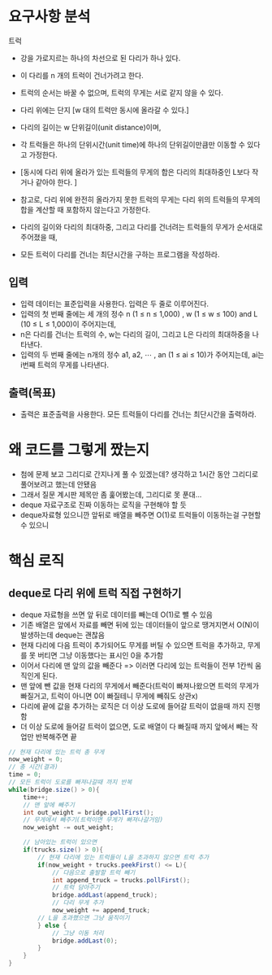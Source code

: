 # 요구사항 분석
트럭

- 강을 가로지르는 하나의 차선으로 된 다리가 하나 있다.
- 이 다리를 n 개의 트럭이 건너가려고 한다.
- 트럭의 순서는 바꿀 수 없으며, 트럭의 무게는 서로 같지 않을 수 있다.
- 다리 위에는 단지 [w 대의 트럭만 동시에 올라갈 수 있다.]
- 다리의 길이는 w 단위길이(unit distance)이며,
- 각 트럭들은 하나의 단위시간(unit time)에 하나의 단위길이만큼만 이동할 수 있다고 가정한다.
- [동시에 다리 위에 올라가 있는 트럭들의 무게의 합은 다리의 최대하중인 L보다 작거나 같아야 한다. ]
- 참고로, 다리 위에 완전히 올라가지 못한 트럭의 무게는 다리 위의 트럭들의 무게의 합을 계산할 때 포함하지 않는다고 가정한다.

- 다리의 길이와 다리의 최대하중, 그리고 다리를 건너려는 트럭들의 무게가 순서대로 주어졌을 때,
- 모든 트럭이 다리를 건너는 최단시간을 구하는 프로그램을 작성하라.

## 입력
- 입력 데이터는 표준입력을 사용한다. 입력은 두 줄로 이루어진다.
- 입력의 첫 번째 줄에는 세 개의 정수 n (1 ≤ n ≤ 1,000) , w (1 ≤ w ≤ 100) and L (10 ≤ L ≤ 1,000)이 주어지는데,
- n은 다리를 건너는 트럭의 수, w는 다리의 길이, 그리고 L은 다리의 최대하중을 나타낸다.
- 입력의 두 번째 줄에는 n개의 정수 a1, a2, ⋯ , an (1 ≤ ai ≤ 10)가 주어지는데, ai는 i번째 트럭의 무게를 나타낸다.

## 출력(목표)
- 출력은 표준출력을 사용한다. 모든 트럭들이 다리를 건너는 최단시간을 출력하라.

# 왜 코드를 그렇게 짰는지
- 첨에 문제 보고 그리디로 간지나게 풀 수 있겠는데? 생각하고 1시간 동안 그리디로 풀어보려고 했는데 안됐음
- 그래서 질문 계시판 제목만 좀 훑어봤는데, 그리디로 못 푼대...
- deque 자료구조로 진짜 이동하는 로직을 구현해야 할 듯
- deque자료형 있으니깐 앞뒤로 배열을 빼주면 O(1)로 트럭들이 이동하는걸 구현할 수 있으니

# 핵심 로직
## deque로 다리 위에 트럭 직접 구현하기
- deque 자료형을 쓰면 앞 뒤로 데이터를 빼는데 O(1)로 뺄 수 있음
- 기존 배열은 앞에서 자료를 빼면 뒤에 있는 데이터들이 앞으로 땡겨지면서 O(N)이 발생하는데 deque는 괜찮음
- 현재 다리에 다음 트럭이 추가되어도 무게를 버틸 수 있으면 트럭을 추가하고, 무게를 못 버티면 그냥 이동했다는 표시인 0을 추가함
- 이어서 다리에 맨 앞의 값을 빼준다 => 이러면 다리에 있는 트럭들이 전부 1칸씩 움직인게 된다.
- 맨 앞에 뺀 값을 현재 다리의 무게에서 빼준다(트럭이 빠져나왔으면 트럭의 무게가 빠질거고, 트럭이 아니면 0이 빠질테니 무게에 빼줘도 상관x)
- 다리에 끝에 값을 추가하는 로직은 더 이상 도로에 들어갈 트럭이 없을때 까지 진행함
- 더 이상 도로에 들어갈 트럭이 없으면, 도로 배열이 다 빠질때 까지 앞에서 빼는 작업만 반복해주면 끝
```java
// 현재 다리에 있는 트럭 총 무게
now_weight = 0;
// 총 시간(결과)
time = 0;
// 모든 트럭이 도로를 빠져나갈때 까지 반복
while(bridge.size() > 0){
    time++;
    // 맨 앞에 빼주기
    int out_weight = bridge.pollFirst();
    // 무게에서 빼주기(트럭이면 무게가 빠져나갈거임)
    now_weight -= out_weight;

    // 남아있는 트럭이 있으면
    if(trucks.size() > 0){
        // 현재 다리에 있는 트럭들이 L을 초과하지 않으면 트럭 추가
        if(now_weight + trucks.peekFirst() <= L){
            // 다음으로 출발할 트럭 빼기
            int append_truck = trucks.pollFirst();
            // 트럭 담아주기
            bridge.addLast(append_truck);
            // 다리 무게 추가
            now_weight += append_truck;
        // L을 초과했으면 그냥 움직이기
        } else {
            // 그냥 이동 처리
            bridge.addLast(0);
        }
    }
}
```
